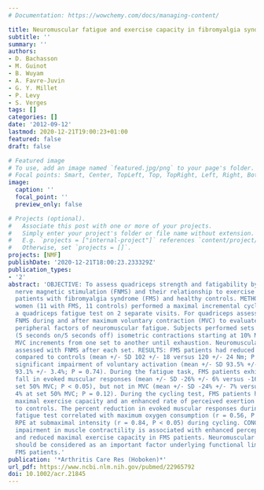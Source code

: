 ```yaml
---
# Documentation: https://wowchemy.com/docs/managing-content/

title: Neuromuscular fatigue and exercise capacity in fibromyalgia syndrome
subtitle: ''
summary: ''
authors:
- D. Bachasson
- M. Guinot
- B. Wuyam
- A. Favre-Juvin
- G. Y. Millet
- P. Levy
- S. Verges
tags: []
categories: []
date: '2012-09-12'
lastmod: 2020-12-21T19:00:23+01:00
featured: false
draft: false

# Featured image
# To use, add an image named `featured.jpg/png` to your page's folder.
# Focal points: Smart, Center, TopLeft, Top, TopRight, Left, Right, BottomLeft, Bottom, BottomRight.
image:
  caption: ''
  focal_point: ''
  preview_only: false

# Projects (optional).
#   Associate this post with one or more of your projects.
#   Simply enter your project's folder or file name without extension.
#   E.g. `projects = ["internal-project"]` references `content/project/deep-learning/index.md`.
#   Otherwise, set `projects = []`.
projects: [NMF]
publishDate: '2020-12-21T18:00:23.233329Z'
publication_types:
- '2'
abstract: 'OBJECTIVE: To assess quadriceps strength and fatigability by using femoral
  nerve magnetic stimulation (FNMS) and their relationship to exercise capacity in
  patients with fibromyalgia syndrome (FMS) and healthy controls. METHODS: Twenty-two
  women (11 with FMS, 11 controls) performed a maximal incremental cycling test and
  a quadriceps fatigue test on 2 separate visits. For quadriceps assessment, we used
  FNMS during and after maximum voluntary contraction (MVC) to evaluate central and
  peripheral factors of neuromuscular fatigue. Subjects performed sets of 10 intermittent
  (5 seconds on/5 seconds off) isometric contractions starting at 10% MVC, in 10%
  MVC increments from one set to another until exhaustion. Neuromuscular fatigue was
  assessed with FNMS after each set. RESULTS: FMS patients had reduced initial MVC
  compared to controls (mean +/- SD 102 +/- 18 versus 120 +/- 24 Nm; P < 0.05) without
  significant impairment of voluntary activation (mean +/- SD 93.5% +/- 3.0% versus
  93.1% +/- 3.4%; P = 0.74). During the fatigue task, FMS patients exhibited a greater
  fall in evoked muscular responses (mean +/- SD -26% +/- 6% versus -16% +/- 8% at
  set 50% MVC; P < 0.05), but not in MVC (mean +/- SD -24% +/- 7% versus -19% +/-
  4% at set 50% MVC; P = 0.12). During the cycling test, FMS patients had lowered
  maximal exercise capacity and an enhanced rate of perceived exertion (RPE) compared
  to controls. The percent reduction in evoked muscular responses during the quadriceps
  fatigue test correlated with maximum oxygen consumption (r = 0.56, P < 0.05) and
  RPE at submaximal intensity (r = 0.84, P < 0.05) during cycling. CONCLUSION: Greater
  impairment in muscle contractility is associated with enhanced perception of exertion
  and reduced maximal exercise capacity in FMS patients. Neuromuscular impairments
  should be considered as an important factor underlying functional limitations in
  FMS patients.'
publication: '*Arthritis Care Res (Hoboken)*'
url_pdf: https://www.ncbi.nlm.nih.gov/pubmed/22965792
doi: 10.1002/acr.21845
---
```

